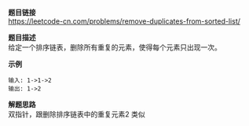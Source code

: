 **题目链接**  
https://leetcode-cn.com/problems/remove-duplicates-from-sorted-list/  

**题目描述**  
给定一个排序链表，删除所有重复的元素，使得每个元素只出现一次。  

**示例**  
```
输入: 1->1->2
输出: 1->2
```

**解题思路**  
双指针，跟删除排序链表中的重复元素2 类似
